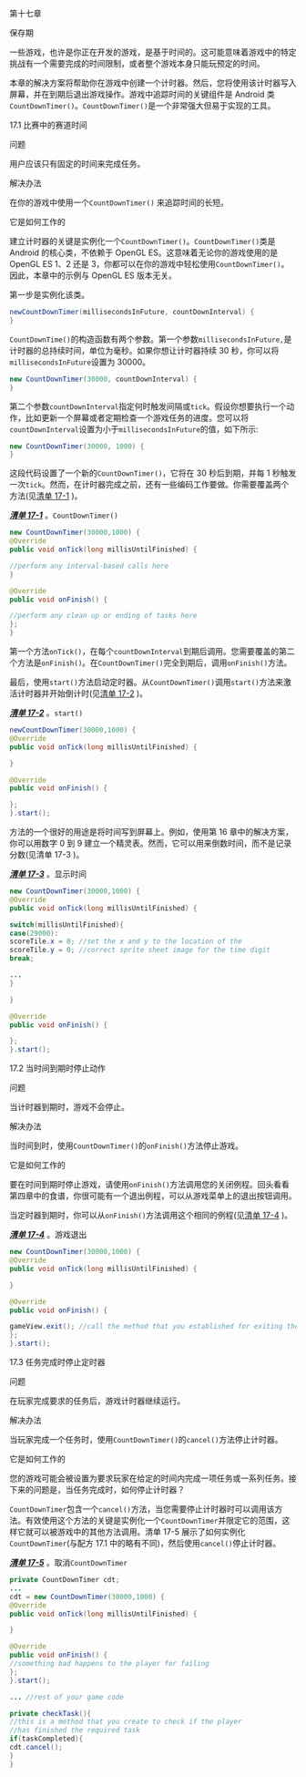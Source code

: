 第十七章

保存期

一些游戏，也许是你正在开发的游戏，是基于时间的。这可能意味着游戏中的特定挑战有一个需要完成的时间限制，或者整个游戏本身只能玩预定的时间。

本章的解决方案将帮助你在游戏中创建一个计时器。然后，您将使用该计时器写入屏幕，并在到期后退出游戏操作。游戏中追踪时间的关键组件是 Android 类`CountDownTimer()`。`CountDownTimer()`是一个非常强大但易于实现的工具。

17.1 比赛中的赛道时间

问题

用户应该只有固定的时间来完成任务。

解决办法

在你的游戏中使用一个`CountDownTimer()` 来追踪时间的长短。

它是如何工作的

建立计时器的关键是实例化一个`CountDownTimer()`。`CountDownTimer()`类是 Android 的核心类，不依赖于 OpenGL ES。这意味着无论你的游戏使用的是 OpenGL ES 1、2 还是 3，你都可以在你的游戏中轻松使用`CountDownTimer()`。因此，本章中的示例与 OpenGL ES 版本无关。

第一步是实例化该类。

```java
newCountDownTimer(millisecondsInFuture, countDownInterval) {
}
```

`CountDownTime()`的构造函数有两个参数。第一个参数`millisecondsInFuture,`是计时器的总持续时间，单位为毫秒。如果你想让计时器持续 30 秒，你可以将`millisecondsInFuture`设置为 30000。

```java
new CountDownTimer(30000, countDownInterval) {
}
```

第二个参数`countDownInterval`指定何时触发间隔或`tick`。假设你想要执行一个动作，比如更新一个屏幕或者定期检查一个游戏任务的进度。您可以将`countDownInterval`设置为小于`millisecondsInFuture`的值，如下所示:

```java
new CountDownTimer(30000, 1000) {
}
```

这段代码设置了一个新的`CountDownTimer()`，它将在 30 秒后到期，并每 1 秒触发一次`tick`。然而，在计时器完成之前，还有一些编码工作要做。你需要覆盖两个方法(见[清单 17-1](#list1) )。

[***清单 17-1***](#_list1) 。`CountDownTimer()`

```java
new CountDownTimer(30000,1000) {
@Override
public void onTick(long millisUntilFinished) {

//perform any interval-based calls here
}

@Override
public void onFinish() {

//perform any clean up or ending of tasks here
};
}
```

第一个方法`onTick()`，在每个`countDownInterval`到期后调用。您需要覆盖的第二个方法是`onFinish()`。在`CountDownTimer()`完全到期后，调用`onFinish()`方法。

最后，使用`start()`方法启动定时器。从`CountDownTimer()`调用`start()`方法来激活计时器并开始倒计时(见[清单 17-2](#list2) )。

[***清单 17-2***](#_list2) 。`start()`

```java
newCountDownTimer(30000,1000) {
@Override
public void onTick(long millisUntilFinished) {

}

@Override
public void onFinish() {

};
}.start();
```

方法的一个很好的用途是将时间写到屏幕上。例如，使用第 16 章中的解决方案，你可以用数字 0 到 9 建立一个精灵表。然而，它可以用来倒数时间，而不是记录分数(见清单 17-3 )。

[***清单 17-3***](#_list3) 。显示时间

```java
new CountDownTimer(30000,1000) {
@Override
public void onTick(long millisUntilFinished) {

switch(millisUntilFinished){
case(29000):
scoreTile.x = 0; //set the x and y to the location of the
scoreTile.y = 0; //correct sprite sheet image for the time digit
break;

...
}

}

@Override
public void onFinish() {

};
}.start();
```

17.2 当时间到期时停止动作

问题

当计时器到期时，游戏不会停止。

解决办法

当时间到时，使用`CountDownTimer()`的`onFinish()`方法停止游戏。

它是如何工作的

要在时间到期时停止游戏，请使用`onFinish()`方法调用您的关闭例程。回头看看第四章中的食谱，你很可能有一个退出例程，可以从游戏菜单上的退出按钮调用。

当定时器到期时，你可以从`onFinish()`方法调用这个相同的例程(见[清单 17-4](#list4) )。

[***清单 17-4***](#_list4) 。游戏退出

```java
new CountDownTimer(30000,1000) {
@Override
public void onTick(long millisUntilFinished) {

}

@Override
public void onFinish() {

gameView.exit(); //call the method that you established for exiting the game
};
}.start();
```

17.3 任务完成时停止定时器

问题

在玩家完成要求的任务后，游戏计时器继续运行。

解决办法

当玩家完成一个任务时，使用`CountDownTimer()`的`cancel()`方法停止计时器。

它是如何工作的

您的游戏可能会被设置为要求玩家在给定的时间内完成一项任务或一系列任务。接下来的问题是，当任务完成时，如何停止计时器？

`CountDownTimer`包含一个`cancel()`方法，当您需要停止计时器时可以调用该方法。有效使用这个方法的关键是实例化一个`CountDownTimer`并限定它的范围，这样它就可以被游戏中的其他方法调用。清单 17-5 展示了如何实例化`CountDownTimer`(与配方 17.1 中的略有不同)，然后使用`cancel()`停止计时器。

[***清单 17-5***](#_list5) 。取消`CountDownTimer`

```java
private CountDownTimer cdt;
...
cdt = new CountDownTimer(30000,1000) {
@Override
public void onTick(long millisUntilFinished) {

}

@Override
public void onFinish() {
//something bad happens to the player for failing
};
}.start();

... //rest of your game code

private checkTask(){
//this is a method that you create to check if the player
//has finished the required task
if(taskCompleted){
cdt.cancel();
}
}

```